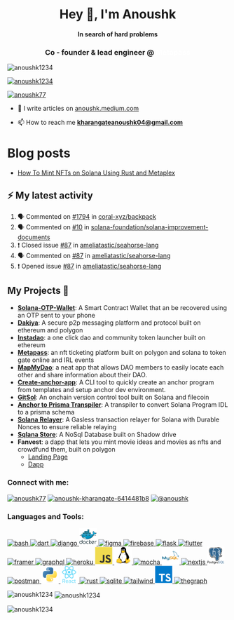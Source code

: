 <h1 align="center">Hey 👋, I'm Anoushk</h1>
<h4 align="center">In search of hard problems</h4>

<h3 align="center">Co - founder & lead engineer @ <span style="color:white">Metapass</span></h3>

<p align="left"> <img src="https://komarev.com/ghpvc/?username=anoushk1234&label=Profile%20views&color=0e75b6&style=flat" alt="anoushk1234" /> </p>

<p align="left"> <a href="https://github.com/ryo-ma/github-profile-trophy"><img src="https://github-profile-trophy.vercel.app/?username=anoushk1234" alt="anoushk1234" /></a> </p>

<p align="left"> <a href="https://twitter.com/anoushk77" target="blank"><img src="https://img.shields.io/twitter/follow/anoushk77?logo=twitter&style=for-the-badge" alt="anoushk77" /></a> </p>

- 📝 I write articles on [anoushk.medium.com](https://anoushk.medium.com)

- 📫 How to reach me **kharangateanoushk04@gmail.com**

# Blog posts
<!-- BLOG-POST-LIST:START -->
- [How To Mint NFTs on Solana Using Rust and Metaplex](https://betterprogramming.pub/how-to-mint-nfts-on-solana-using-rust-and-metaplex-f66bac717cb8?source=rss-10fdf2dc0158------2)
<!-- BLOG-POST-LIST:END -->

## ⚡ My latest activity
<!--START_SECTION:activity-->
1. 🗣 Commented on [#1794](https://github.com/coral-xyz/backpack/issues/1794) in [coral-xyz/backpack](https://github.com/coral-xyz/backpack)
2. 🗣 Commented on [#10](https://github.com/solana-foundation/solana-improvement-documents/issues/10) in [solana-foundation/solana-improvement-documents](https://github.com/solana-foundation/solana-improvement-documents)
3. ❗️ Closed issue [#87](https://github.com/ameliatastic/seahorse-lang/issues/87) in [ameliatastic/seahorse-lang](https://github.com/ameliatastic/seahorse-lang)
4. 🗣 Commented on [#87](https://github.com/ameliatastic/seahorse-lang/issues/87) in [ameliatastic/seahorse-lang](https://github.com/ameliatastic/seahorse-lang)
5. ❗️ Opened issue [#87](https://github.com/ameliatastic/seahorse-lang/issues/87) in [ameliatastic/seahorse-lang](https://github.com/ameliatastic/seahorse-lang)
<!--END_SECTION:activity-->

## My Projects  📁

- [**Solana-OTP-Wallet**](https://github.com/anoushk1234/solana-otp-wallet): A Smart Contract Wallet that an be recovered using an OTP sent to your phone
- [**Dakiya**](https://dakiya.xyz): A secure p2p messaging platform and protocol built on ethereum and polygon
- [**Instadao**](https://instadao.org): a one click dao and community token launcher built on ethereum
- [**Metapass**](https://metapasshq.xyz): an nft ticketing platform built on polygon and solana to token gate online and IRL events
- [**MapMyDao**](https://mapmydao.vercel.app/): a neat app that allows DAO members to easily locate each other and share information about their DAO.
- [**Create-anchor-app**](https://github.com/create-anchor-app/cli): A CLI tool to quickly create an anchor program from templates and setup anchor dev environment.
- [**GitSol**](https://gitsol.xyz): An onchain version control tool built on Solana and filecoin
- [**Anchor to Prisma Transpiler**](https://github.com/anoushk1234/anchor-prisma-transpiler): A transpiler to convert Solana Program IDL to a prisma schema
- [**Solana Relayer**](https://github.com/anoushk1234/solana-relayer): A Gasless transaction relayer for Solana with Durable Nonces to ensure reliable relaying 
- [**Sqlana Store**](https://sqlana.store): A NoSql Database built on Shadow drive
- **Fanvest**: a dapp that lets you mint movie ideas and movies as nfts and crowdfund them, built on polygon
  - [Landing Page](https://fanvest.in)
  - [Dapp](https://alpha.fanvest.in)

<h3 align="left">Connect with me:</h3>
<p align="left">
<a href="https://twitter.com/anoushk77" target="blank"><img align="center" src="https://raw.githubusercontent.com/rahuldkjain/github-profile-readme-generator/master/src/images/icons/Social/twitter.svg" alt="anoushk77" height="30" width="40" /></a>
<a href="https://linkedin.com/in/anoushk-kharangate-6414481b8" target="blank"><img align="center" src="https://raw.githubusercontent.com/rahuldkjain/github-profile-readme-generator/master/src/images/icons/Social/linked-in-alt.svg" alt="anoushk-kharangate-6414481b8" height="30" width="40" /></a>
  <a href="https://medium.com/@anoushk" target="blank"><img align="center" src="https://raw.githubusercontent.com/rahuldkjain/github-profile-readme-generator/master/src/images/icons/Social/medium.svg" alt="@anoushk" height="30" width="40" /></a>
</p>

<h3 align="left">Languages and Tools:</h3>
<p align="left"> <a href="https://www.gnu.org/software/bash/" target="_blank" rel="noreferrer"> <img src="https://upload.wikimedia.org/wikipedia/commons/thumb/4/4b/Bash_Logo_Colored.svg/1200px-Bash_Logo_Colored.svg.png" alt="bash" width="40" height="40"/> </a> <a href="https://dart.dev" target="_blank" rel="noreferrer"> <img src="https://www.vectorlogo.zone/logos/dartlang/dartlang-icon.svg" alt="dart" width="40" height="40"/> </a> <a href="https://www.djangoproject.com/" target="_blank" rel="noreferrer"> <img src="https://www.djangoproject.com/m/img/logos/django-logo-negative.png" alt="django" width="80" height="40"/> </a> <a href="https://www.docker.com/" target="_blank" rel="noreferrer"> <img src="https://raw.githubusercontent.com/devicons/devicon/master/icons/docker/docker-original-wordmark.svg" alt="docker" width="40" height="40"/> </a> <a href="https://www.figma.com/" target="_blank" rel="noreferrer"> <img src="https://www.vectorlogo.zone/logos/figma/figma-icon.svg" alt="figma" width="40" height="40"/> </a> <a href="https://firebase.google.com/" target="_blank" rel="noreferrer"> <img src="https://www.vectorlogo.zone/logos/firebase/firebase-icon.svg" alt="firebase" width="40" height="40"/> </a> <a href="https://flask.palletsprojects.com/" target="_blank" rel="noreferrer"> <img src="https://cms-assets.tutsplus.com/uploads/users/30/posts/16037/preview_image/flask.png" alt="flask" width="40" height="40"/> </a> <a href="https://flutter.dev" target="_blank" rel="noreferrer"> <img src="https://www.vectorlogo.zone/logos/flutterio/flutterio-icon.svg" alt="flutter" width="40" height="40"/> </a> <a href="https://www.framer.com/" target="_blank" rel="noreferrer"> <img src="https://www.vectorlogo.zone/logos/framer/framer-icon.svg" alt="framer" width="40" height="40"/> </a> <a href="https://graphql.org" target="_blank" rel="noreferrer"> <img src="https://www.vectorlogo.zone/logos/graphql/graphql-icon.svg" alt="graphql" width="40" height="40"/> </a> <a href="https://heroku.com" target="_blank" rel="noreferrer"> <img src="https://www.vectorlogo.zone/logos/heroku/heroku-icon.svg" alt="heroku" width="40" height="40"/> </a> <a href="https://developer.mozilla.org/en-US/docs/Web/JavaScript" target="_blank" rel="noreferrer"> <img src="https://raw.githubusercontent.com/devicons/devicon/master/icons/javascript/javascript-original.svg" alt="javascript" width="40" height="40"/> </a> <a href="https://www.linux.org/" target="_blank" rel="noreferrer"> <img src="https://raw.githubusercontent.com/devicons/devicon/master/icons/linux/linux-original.svg" alt="linux" width="40" height="40"/> </a> <a href="https://mochajs.org" target="_blank" rel="noreferrer"> <img src="https://www.vectorlogo.zone/logos/mochajs/mochajs-icon.svg" alt="mocha" width="40" height="40"/> </a> <a href="https://www.mysql.com/" target="_blank" rel="noreferrer"> <img src="https://raw.githubusercontent.com/devicons/devicon/master/icons/mysql/mysql-original-wordmark.svg" alt="mysql" width="40" height="40"/> </a> <a href="https://nextjs.org/" target="_blank" rel="noreferrer"> <img src="https://encrypted-tbn0.gstatic.com/images?q=tbn:ANd9GcQTuO317NCjps00ZoBqzDFamnFVwm_m5aroVw&usqp=CAU" alt="nextjs" width="40" height="40"/> </a> <a href="https://www.postgresql.org" target="_blank" rel="noreferrer"> <img src="https://raw.githubusercontent.com/devicons/devicon/master/icons/postgresql/postgresql-original-wordmark.svg" alt="postgresql" width="40" height="40"/> </a> <a href="https://postman.com" target="_blank" rel="noreferrer"> <img src="https://www.vectorlogo.zone/logos/getpostman/getpostman-icon.svg" alt="postman" width="40" height="40"/> </a> <a href="https://www.python.org" target="_blank" rel="noreferrer"> <img src="https://raw.githubusercontent.com/devicons/devicon/master/icons/python/python-original.svg" alt="python" width="40" height="40"/> </a> <a href="https://reactjs.org/" target="_blank" rel="noreferrer"> <img src="https://raw.githubusercontent.com/devicons/devicon/master/icons/react/react-original-wordmark.svg" alt="react" width="40" height="40"/> </a> <a href="https://www.rust-lang.org" target="_blank" rel="noreferrer"> <img src="https://encrypted-tbn0.gstatic.com/images?q=tbn:ANd9GcRpgvOBKj_7oMY-pm3o3m2vhHVA4EWPCZ6K1_ZrVANUuKuvYGdcGCMW73nRLS1lL1yKCEY&usqp=CAU" alt="rust" width="40" height="40"/> </a> <a href="https://www.sqlite.org/" target="_blank" rel="noreferrer"> <img src="https://www.vectorlogo.zone/logos/sqlite/sqlite-icon.svg" alt="sqlite" width="40" height="40"/> </a> <a href="https://tailwindcss.com/" target="_blank" rel="noreferrer"> <img src="https://www.vectorlogo.zone/logos/tailwindcss/tailwindcss-icon.svg" alt="tailwind" width="40" height="40"/> </a> <a href="https://www.typescriptlang.org/" target="_blank" rel="noreferrer"> <img src="https://raw.githubusercontent.com/devicons/devicon/master/icons/typescript/typescript-original.svg" alt="typescript" width="40" height="40"/> </a> <a href="https://thegraph.com/en/" target="_blank" rel="noreferrer"> <img src="https://avatars.githubusercontent.com/u/38020273?s=280&v=4" alt="thegraph" width="60" height="60"/> </a> </p>

<p><img align="left" src="https://github-readme-stats.vercel.app/api/top-langs?username=anoushk1234&show_icons=true&locale=en&layout=compact" alt="anoushk1234" /></p>

<p>&nbsp;<img align="center" src="https://github-readme-stats.vercel.app/api?username=anoushk1234&show_icons=true&locale=en" alt="anoushk1234" /></p>

<p><img align="center" src="https://github-readme-streak-stats.herokuapp.com/?user=anoushk1234&" alt="anoushk1234" /></p>

